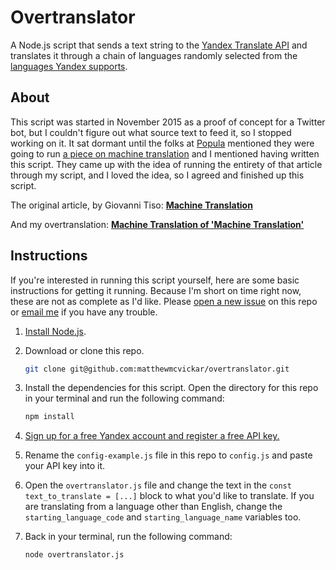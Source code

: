 # Overtranslator

A Node.js script that sends a text string to the [Yandex Translate API](https://tech.yandex.com/translate/) and translates it through a chain of languages randomly selected from the [languages Yandex supports](https://tech.yandex.com/translate/doc/dg/concepts/api-overview-docpage/#languages).


## About

This script was started in November 2015 as a proof of concept for a Twitter bot, but I couldn't figure out what source text to feed it, so I stopped working on it. It sat dormant until the folks at [Popula](https://popula.com) mentioned they were going to run [a piece on machine translation](https://popula.com/2018/07/29/machine-translation/) and I mentioned having written this script. They came up with the idea of running the entirety of that article through my script, and I loved the idea, so I agreed and finished up this script.

The original article, by Giovanni Tiso: **[Machine Translation](https://popula.com/2018/07/29/machine-translation/)**

And my overtranslation: **[Machine Translation of 'Machine Translation'](https://popula.com/2018/07/29/machine-translation-of-machine-translation/)**


## Instructions

If you're interested in running this script yourself, here are some basic instructions for getting it running. Because I'm short on time right now, these are not as complete as I'd like. Please [open a new issue](https://github.com/matthewmcvickar/overtranslator/issues/new) on this repo or [email me](mailto:matthew@matthewmcvickar.com) if you have any trouble.

1. [Install Node.js](https://nodejs.org/en/download/).

1. Download or clone this repo.

    ```sh
    git clone git@github.com:matthewmcvickar/overtranslator.git
    ```

1. Install the dependencies for this script. Open the directory for this repo
   in your terminal and run the following command:

    ```sh
    npm install
    ```

1. [Sign up for a free Yandex account and register a free API key.](https://translate.yandex.com/developers/keys)

1. Rename the `config-example.js` file in this repo to `config.js` and paste
   your API key into it.

1. Open the `overtranslator.js` file and change the text in the `const text_to_translate = [...]` block to what you'd like to translate. If you are translating from a language other than English, change the `starting_language_code` and `starting_language_name` variables too.

1. Back in your terminal, run the following command:

    ```sh
    node overtranslator.js
    ```
